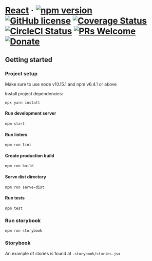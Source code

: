 # [React](http://gnowth.github.io/entity/) &middot; [![npm version](https://img.shields.io/npm/v/@entity/core.svg?style=flat)](https://www.npmjs.com/package/@entity/core) [![GitHub license](https://img.shields.io/npm/l/@entity/core.svg?style=flat)](https://github.com/gnowth/entity/blob/master/LICENSE) [![Coverage Status](https://coveralls.io/repos/github/gnowth/entity/badge.svg?branch=master)](https://coveralls.io/github/gnowth/entity?branch=master) [![CircleCI Status](https://img.shields.io/circleci/project/github/gnowth/entity.svg?style=flat&label=circle)](https://circleci.com/gh/gnowth/entity/tree/master) [![PRs Welcome](https://img.shields.io/badge/PRs-welcome-brightgreen.svg)](https://github.com/gnowth/entity/blob/master/CONTRIBUTING) [![Donate](https://img.shields.io/badge/Donate-PayPal-green.svg)](paypal.me/gnowth)

## Getting started

### Project setup

Make sure to use node v10.15.1 and npm v6.4.1 or above

Install project dependencies:

```
npx yarn install
```

#### Run development server

```
npm start
```

#### Run linters

```
npm run lint
```

#### Create production build

```
npm run build
```

#### Serve dist directory

```
npm run serve-dist
```

#### Run tests

```
npm test
```

### Run storybook

```
npm run storybook
```

### Storybook

An example of stories is found at `.storybook/stories.jsx`
